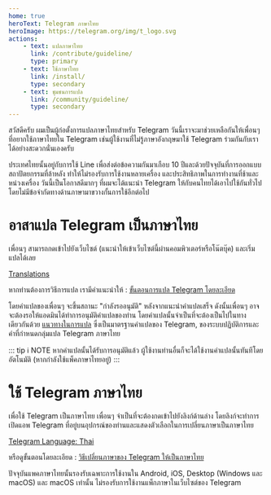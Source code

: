 ```yaml
---
home: true
heroText: Telegram ภาษาไทย
heroImage: https://telegram.org/img/t_logo.svg
actions:
    - text: แปลภาษาไทย
      link: /contribute/guideline/
      type: primary
    - text: ใช้ภาษาไทย
      link: /install/
      type: secondary
    - text: ชุมชนการแปล
      link: /community/guideline/
      type: secondary
---
```


สวัสดีครับ ผมเป็นผู้ก่อตั้งการแปลภาษาไทยสำหรับ Telegram วันนี้เราจะมาช่วยเหลือกันให้เพื่อนๆ ที่อยากใช้ภาษาไทยใน Telegram เช่นผู้ใช้งานที่ไม่รู้ภาษาอังกฤษมาใช้ Telegram ร่วมกันกับเราได้อย่างสะดวกนั่นเองครับ

ประเทศไทยนั้นอยู่กับการใช้ Line เพื่อส่งต่อข้อความกันมาเกือบ 10 ปีและด้วยปัจจุบันที่การออกแบบสถาปัตยกรรมที่ล้าหลัง ทำให้ไม่รองรับการใช้งานหลายเครื่อง และประสิทธิภาพในการทำงานที่ช้าและหน่วงเครื่อง วันนี้เป็นโอกาสดีมากๆ ที่ผมจะได้แนะนำ Telegram ให้กับคนไทยได้เอาไปใช้กันทั่วไป โดยไม่มีข้อจำกัดทางด้านภาษามาขวางกั้นการใช้อีกต่อไป

# อาสาแปล Telegram เป็นภาษาไทย

เพื่อนๆ สามารถกดเข้าไปยังเว็บไซต์ (แนะนำให้เข้าเว็บไซต์นี้ผ่านคอมพิวเตอร์หรือโน๊ตบุ๊ค) และเริ่มแปลได้เลย

[Translations](https://translations.telegram.org/thaith/)

หากท่านต้องการวิธีการแปล เรามีคำแนะนำให้ : [ขั้นตอนการแปล Telegram โดยละเอียด](https://www.notion.so/Telegram-4f1c536fd9ba496cb16e47d4eff42c5b)

โดยคำแปลของเพื่อนๆ จะขึ้นสถานะ "กำลังรออนุมัติ" หลังจากแนะนำคำแปลเสร็จ ดังนั้นเพื่อนๆ อาจจะต้องรอให้แอดมินได้ทำการอนุมัติคำแปลของท่าน โดยคำแปลนั้นจำเป็นที่จะต้องเป็นไปในทางเดียวกันด้วย [แนวทางในการแปล](https://www.notion.so/d9102f7da74f4ac9821c22574acdd6dd) ซึ่งเป็นมาตรฐานคำแปลของ Telegram, ของระบบปฏิบัติการและคำที่กำหนดกลุ่มแปล Telegram ภาษาไทย

::: tip ℹ️ NOTE
หากคำแปลนั้นได้รับการอนุมัติแล้ว ผู้ใช้งานท่านอื่นก็จะได้ใช้งานคำแปลนั้นทันทีโดยอัตโนมัติ (หากกำลังใช้แพ็คภาษาไทยอยู่)
:::

# ใช้ Telegram ภาษาไทย

เพื่อใช้ Telegram เป็นภาษาไทย เพื่อนๆ จำเป็นที่จะต้องกดเข้าไปยังลิงก์ด้านล่าง โดยลิงก์จะทำการเปิดแอพ Telegram ที่อยู่บนอุปกรณ์ของท่านและแสดงตัวเลือกในการเปลี่ยนภาษาเป็นภาษาไทย

[Telegram Language: Thai](https://t.me/setlanguage/thaith)

หรือดูขั้นตอนโดยละเอียด : [วิธีเปลี่ยนภาษาของ Telegram ให้เป็นภาษาไทย](https://www.notion.so/Telegram-f544358ac6214c3fb0395b9fd36d5e0f)

ปัจจุบันแพคภาษาไทยนั้นรองรับเฉพาะการใช้งานใน Android, iOS, Desktop (Windows และ macOS)​ และ macOS เท่านั้น ไม่รองรับการใช้งานแพ็กภาษาในเว็บไซต์ของ Telegram

